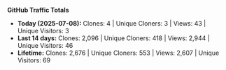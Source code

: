 
**GitHub Traffic Totals**

- **Today (2025-07-08):** Clones: 4 | Unique Cloners: 3 | Views: 43 | Unique Visitors: 3
- **Last 14 days:** Clones: 2,096 | Unique Cloners: 418 | Views: 2,944 | Unique Visitors: 46
- **Lifetime:** Clones: 2,676 | Unique Cloners: 553 | Views: 2,607 | Unique Visitors: 69
